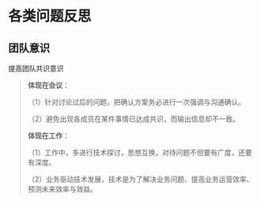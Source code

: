 # 各类问题反思

## 团队意识

提高团队共识意识
> **体现在会议**：
>
> （1）针对讨论过后的问题，把确认方案务必进行一次强调与沟通确认。
>
> （2）避免出现各成员在某件事情已达成共识，而输出信息却不一致。
>
> **体现在工作**：
>
> （1）工作中，多进行技术探讨，思想互换，对待问题不但要有广度，还要有深度。
>
> （2）业务驱动技术发展，技术是为了解决业务问题、提高业务运营效率、预测未来效率与效益。
>
